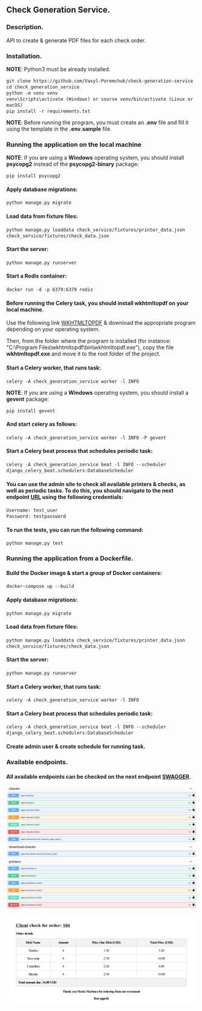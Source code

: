 ## Check Generation Service.

### Description.

API to create & generate PDF files for each check order.

### Installation.

**NOTE**: Python3 must be already installed.

```shell
git clone https://github.com/Vasyl-Poremchuk/check-generation-service
cd check_generation_service
python -m venv venv
venv\Scripts\activate (Windows) or sourse venv/bin/activate (Linux or macOS)
pip install -r requirements.txt
```

**NOTE**: Before running the program, you must create an **.env** file and fill it using the template in the **.env.sample** file.

### Running the application on the local machine

**NOTE**: If you are using a **Windows** operating system, you should install **psycopg2** instead of the **psycopg2-binary** package:

```shell
pip install psycopg2
```

#### Apply database migrations:

```shell
python manage.py migrate
```

#### Load data from fixture files:

```shell
python manage.py loaddata check_service/fixtures/printer_data.json check_service/fixtures/check_data.json
```

#### Start the server:

```shell
python manage.py runserver
```

#### Start a Redis container:

```shell
docker run -d -p 6379:6379 redis
```

#### Before running the Celery task, you should install wkhtmltopdf on your local machine.

Use the following  link [WKHTMLTOPDF](https://wkhtmltopdf.org/downloads.html) & download the appropriate program depending on your operating system.

Then, from the folder where the program is installed (for instance: "C:\Program Files\wkhtmltopdf\bin\wkhtmltopdf.exe"), copy the file **wkhtmltopdf.exe** and move it to the root folder of the project.

#### Start a Celery worker, that runs task:

```shell
celery -A check_generation_service worker -l INFO
```

**NOTE**: If you are using a **Windows** operating system, you should install a **gevent** package:

```shell
pip install gevent
```

#### And start celery as follows:

```shell
celery -A check_generation_service worker -l INFO -P gevent
```

#### Start a Celery beat process that schedules periodic task:

```shell
celery -A check_generation_service beat -l INFO --scheduler django_celery_beat.schedulers:DatabaseScheduler
```

#### You can use the admin site to check all available printers & checks, as well as periodic tasks. To do this, you should navigate to the next endpoint [URL](http://127.0.0.1:8000/admin/login/?next=/admin/) using the following credentials:

```
Username: test_user
Password: testpassword
```

#### To run the tests, you can run the following command:

```shell
python manage.py test
```

### Running the application from a Dockerfile.

#### Build the Docker image & start a group of Docker containers:

```shell
docker-compose up --build
```

#### Apply database migrations:

```shell
python manage.py migrate
```

#### Load data from fixture files:

```shell
python manage.py loaddata check_service/fixtures/printer_data.json check_service/fixtures/check_data.json
```

#### Start the server:

```shell
python manage.py runserver
```

#### Start a Celery worker, that runs task:

```shell
celery -A check_generation_service worker -l INFO
```

#### Start a Celery beat process that schedules periodic task:

```shell
celery -A check_generation_service beat -l INFO --scheduler django_celery_beat.schedulers:DatabaseScheduler
```

#### Create admin user & create schedule for running task.

### Available endpoints.

#### All available endpoints can be checked on the next endpoint [SWAGGER](http://127.0.0.1:8000/api/schema/swagger/#/).

![swagger](demo/images/endpoints.png)

![check](demo/images/check.png)
